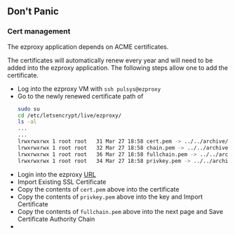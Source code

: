 ## Don't Panic
### Cert management
The ezproxy application depends on ACME certificates.

The certificates will automatically renew every year and will need to be added into the ezproxy application. The following steps allow one to add the certificate. 

  * Log into the ezproxy VM with `ssh pulsys@ezproxy`
  * Go to the newly renewed certificate path of
    ```bash
    sudo su
    cd /etc/letsencrypt/live/ezproxy/
    ls -al
    ...
    ...
    lrwxrwxrwx 1 root root   31 Mar 27 18:58 cert.pem -> ../../archive/ezproxy/cert1.pem
    lrwxrwxrwx 1 root root   32 Mar 27 18:58 chain.pem -> ../../archive/ezproxy/chain1.pem
    lrwxrwxrwx 1 root root   36 Mar 27 18:58 fullchain.pem -> ../../archive/ezproxy/fullchain1.pem
    lrwxrwxrwx 1 root root   34 Mar 27 18:58 privkey.pem -> ../../archive/ezproxy/privkey1.pem
    ```
  * Login into the ezproxy [URL](https://login.ezproxy.princeton.edu/admin)
  * Import Existing SSL Certificate
  * Copy the contents of `cert.pem` above into the certificate
  * Copy the contents of `privkey.pem` above into the key and Import Certificate
  * Copy the contents of `fullchain.pem` above into the next page and Save Certificate Authority Chain
  * 
